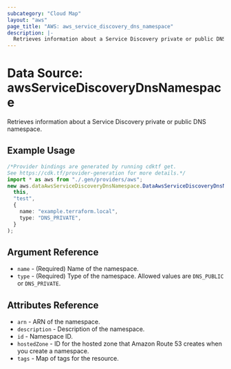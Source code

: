 ```yaml
---
subcategory: "Cloud Map"
layout: "aws"
page_title: "AWS: aws_service_discovery_dns_namespace"
description: |-
  Retrieves information about a Service Discovery private or public DNS namespace.
---
```


# Data Source: awsServiceDiscoveryDnsNamespace

Retrieves information about a Service Discovery private or public DNS namespace.

## Example Usage

```typescript
/*Provider bindings are generated by running cdktf get.
See https://cdk.tf/provider-generation for more details.*/
import * as aws from "./.gen/providers/aws";
new aws.dataAwsServiceDiscoveryDnsNamespace.DataAwsServiceDiscoveryDnsNamespace(
  this,
  "test",
  {
    name: "example.terraform.local",
    type: "DNS_PRIVATE",
  }
);

```

## Argument Reference

* `name` - (Required) Name of the namespace.
* `type` - (Required) Type of the namespace. Allowed values are `DNS_PUBLIC` or `DNS_PRIVATE`.

## Attributes Reference

* `arn` - ARN of the namespace.
* `description` - Description of the namespace.
* `id` - Namespace ID.
* `hostedZone` - ID for the hosted zone that Amazon Route 53 creates when you create a namespace.
* `tags` - Map of tags for the resource.
